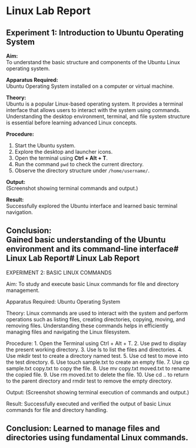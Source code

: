 # Linux Lab Report

## Experiment 1: Introduction to Ubuntu Operating System

**Aim:**  
To understand the basic structure and components of the Ubuntu Linux operating system.

**Apparatus Required:**  
Ubuntu Operating System installed on a computer or virtual machine.

**Theory:**  
Ubuntu is a popular Linux-based operating system. It provides a terminal interface that allows users to interact with the system using commands.  
Understanding the desktop environment, terminal, and file system structure is essential before learning advanced Linux concepts.

**Procedure:**
1. Start the Ubuntu system.  
2. Explore the desktop and launcher icons.  
3. Open the terminal using **Ctrl + Alt + T**.  
4. Run the command `pwd` to check the current directory.  
5. Observe the directory structure under `/home/username/`.

**Output:**  
(Screenshot showing terminal commands and output.)

**Result:**  
Successfully explored the Ubuntu interface and learned basic terminal navigation.

**Conclusion:**  
Gained basic understanding of the Ubuntu environment and its command-line interface# Linux Lab Report# Linux Lab Report
------------------------------------------------------------------------------------------------------------------------------------------------------------------------------------------------------------------------------------------------------------------------------------------
 EXPERIMENT 2: BASIC LINUX COMMANDS


Aim:
To study and execute basic Linux commands for file and directory management.

Apparatus Required:
Ubuntu Operating System

Theory:
Linux commands are used to interact with the system and perform operations such as listing files, creating directories, copying, moving, and removing files.
Understanding these commands helps in efficiently managing files and navigating the Linux filesystem.

Procedure:
	1.	Open the Terminal using Ctrl + Alt + T.
	2.	Use pwd to display the present working directory.
	3.	Use ls to list the files and directories.
	4.	Use mkdir test to create a directory named test.
	5.	Use cd test to move into the test directory.
	6.	Use touch sample.txt to create an empty file.
	7.	Use cp sample.txt copy.txt to copy the file.
	8.	Use mv copy.txt moved.txt to rename the copied file.
	9.	Use rm moved.txt to delete the file.
	10.	Use cd .. to return to the parent directory and rmdir test to remove the empty directory.

Output:
(Screenshot showing terminal execution of commands and output.)

Result:
Successfully executed and verified the output of basic Linux commands for file and directory handling.

Conclusion:
Learned to manage files and directories using fundamental Linux commands.
------------------------------------------------------------------------------------------------------------------------------------------------------------------------------------------------------------------------------------------------------------------------------------------
